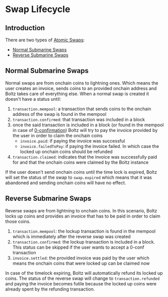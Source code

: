 # Swap Lifecycle

## Introduction

There are two types of [Atomic Swaps](https://en.bitcoin.it/wiki/Atomic_swap):

- [Normal Submarine Swaps](#normal-submarine-swaps)
- [Reverse Submarine Swaps](#reverse-submarine-swaps)

## Normal Submarine Swaps

Normal swaps are from onchain coins to lightning ones. Which means the user creates an invoice, sends coins to an provided onchain address and Boltz takes care of everything else. When a normal swap is created it doesn't have a status until:

1. `transaction.mempool`: a transaction that sends coins to the onchain address of the swap is found in the mempool
2. `transaction.confirmed`: that transaction was included in a block
3. once the said transaction is included in a block (or found in the mempool in case of [0-confirmation](0-confirmation.md)) Boltz will try to pay the invoice provided by the user in order to claim the onchain coins
    - `invoice.paid`: if paying the invoice was successful
    - `invoice.failedToPay`: if paying the invoice failed. In which case the locked up onchain coins should be refunded
4. `transaction.claimed`: indicates that the invoice was successfully paid for and that the onchain coins were claimed by the Boltz instance

If the user doesn't send onchain coins until the time lock is expired, Boltz will set the status of the swap to `swap.expired` which means that it was abandoned and sending onchain coins will have no effect.

## Reverse Submarine Swaps

Reverse swaps are from lightning to onchain coins. In this scenario, Boltz locks up coins and provides an invoice that has to be paid in order to claim those coins.

1. `transaction.mempool`: the lockup transaction is found in the mempool which is immediately after the reverse swap was created
2. `transaction.confirmed`: the lockup transaction is included in a block. This status can be skipped if the user wants to accept a 0-conf transaction
3. `invoice.settled`: the provided invoice was paid by the user which means the onchain coins that were locked up can be claimed now

In case of the timelock expiring, Boltz will automatically refund its locked up coins. The status of the reverse swap will change to `transaction.refunded` and paying the invoice becomes futile because the locked up coins were already spent by the refunding transaction.
